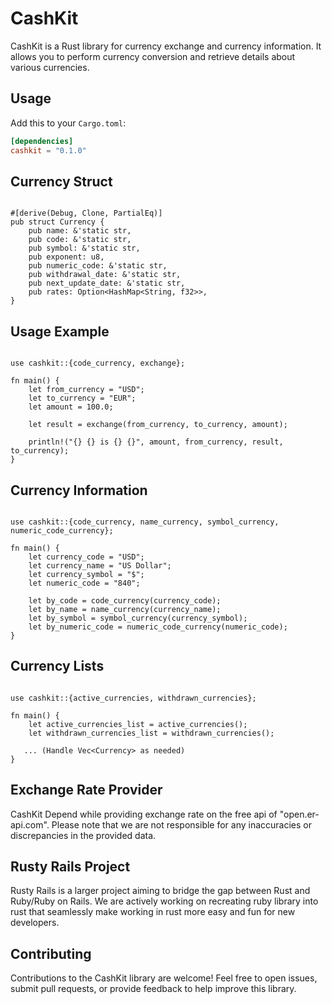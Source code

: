 
# CashKit

CashKit is a Rust library for currency exchange and currency information. It allows you to perform currency conversion and retrieve details about various currencies.

## Usage

Add this to your `Cargo.toml`:

```toml
[dependencies]
cashkit = "0.1.0"
```

## Currency Struct

```use std::collections::HashMap;

#[derive(Debug, Clone, PartialEq)]
pub struct Currency {
    pub name: &'static str,
    pub code: &'static str,
    pub symbol: &'static str,
    pub exponent: u8,
    pub numeric_code: &'static str,
    pub withdrawal_date: &'static str,
    pub next_update_date: &'static str,
    pub rates: Option<HashMap<String, f32>>,
}
```

## Usage Example

```extern crate cashkit;

use cashkit::{code_currency, exchange};

fn main() {
    let from_currency = "USD";
    let to_currency = "EUR";
    let amount = 100.0;

    let result = exchange(from_currency, to_currency, amount);

    println!("{} {} is {} {}", amount, from_currency, result, to_currency);
}
```

## Currency Information

```extern crate cashkit;

use cashkit::{code_currency, name_currency, symbol_currency, numeric_code_currency};

fn main() {
    let currency_code = "USD";
    let currency_name = "US Dollar";
    let currency_symbol = "$";
    let numeric_code = "840";

    let by_code = code_currency(currency_code);
    let by_name = name_currency(currency_name);
    let by_symbol = symbol_currency(currency_symbol);
    let by_numeric_code = numeric_code_currency(numeric_code);
}
```

## Currency Lists

```extern crate cashkit;

use cashkit::{active_currencies, withdrawn_currencies};

fn main() {
    let active_currencies_list = active_currencies();
    let withdrawn_currencies_list = withdrawn_currencies();

   ... (Handle Vec<Currency> as needed)
}
```


## Exchange Rate Provider
CashKit Depend while providing exchange rate on  the free api of "open.er-api.com".
Please note that we are not responsible for any inaccuracies or discrepancies in the provided data.

## Rusty Rails Project

  

Rusty Rails is a larger project aiming to bridge the gap between Rust and Ruby/Ruby on Rails. We are actively working on recreating ruby library into rust that seamlessly make working in rust more easy and fun for new developers.
## Contributing

Contributions to the CashKit library are welcome! Feel free to open issues, submit pull requests, or provide feedback to help improve this library.
